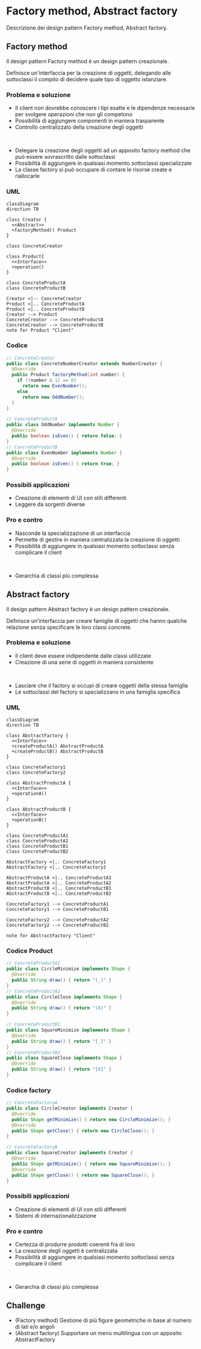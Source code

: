 # Factory method, Abstract factory

Descrizione dei design pattern Factory method, Abstract factory.

<!-- New section -->

## Factory method

Il design pattern Factory method è un design pattern creazionale.

Definisce un'interfaccia per la creazione di oggetti, delegando alle sottoclassi il compito di decidere quale tipo di oggetto istanziare.

<!-- New subsection -->

### Problema e soluzione

<div class="cols">

- Il client non dovrebbe conoscere i tipi esatte e le dipendenze necessarie per svolgere operazioni che non gli competono
- Possibilità di aggiungere componenti in maniera trasparente
- Controllo centralizzato della creazione degli oggetti

<br/>

- Delegare la creazione degli oggetti ad un apposito factory method che può essere sovrascritto dalle sottoclassi
- Possibilità di aggiungere in qualsiasi momento sottoclassi specializzate
- La classe factory si può occupare di contare le risorse create e riallocarle

</div>

<!-- New subsection -->

### UML

```mermaid
classDiagram
direction TB

class Creator {
  <<Abstract>>
  +factoryMethod() Product
}

class ConcreteCreator

class Product{
  <<Interface>>
  +operation()
}

class ConcreteProductA
class ConcreteProductB

Creator <|-- ConcreteCreator
Product <|.. ConcreteProductA
Product <|.. ConcreteProductB
Creator --> Product
ConcreteCreator --> ConcreteProductA
ConcreteCreator --> ConcreteProductB
note for Product "Client"
```

<!-- New subsection -->

### Codice

```java
// ConcreteCreator
public class ConcreteNumberCreator extends NumberCreator {
  @Override
  public Product factoryMethod(int number) {
    if ((number & 1) == 0)
      return new EvenNumber();
    else
      return new OddNumber();
  }
}
```

```java
// ConcreteProductA
public class OddNumber implements Number {
  @Override
  public boolean isEven() { return false; }
}
// ConcreteProductB
public class EvenNumber implements Number {
  @Override
  public boolean isEven() { return true; }
}
```

<!-- New subsection -->

### Possibili applicazioni

- Creazione di elementi di UI con stili differenti
- Leggere da sorgenti diverse

<!-- New subsection -->

### Pro e contro

<div class="cols">

- Nasconde la specializzazione di un interfaccia
- Permette di gestire in maniera centralizzata la creazione di oggetti
- Possibilità di aggiungere in qualsiasi momento sottoclassi senza complicare il client

<br/>

- Gerarchia di classi più complessa

</div>

<!-- New section -->

## Abstract factory

Il design pattern Abstract factory è un design pattern creazionale.

Definisce un’interfaccia per creare famiglie di oggetti che hanno qualche relazione senza specificare le loro classi concrete.

<!-- New subsection -->

### Problema e soluzione

<div class="cols">

- Il client deve essere indipendente dalle classi utilizzate
- Creazione di una serie di oggetti in maniera consistente

<br/>

- Lasciare che il factory si occupi di creare oggetti della stessa famiglia
- Le sottoclassi del factory si specializzano in una famiglia specifica

</div>

<!-- New subsection -->

### UML

```mermaid
classDiagram
direction TB

class AbstractFactory {
  <<Interface>>
  +createProductA() AbstractProductA
  +createProductB() AbstractProductB
}

class ConcreteFactory1
class ConcreteFactory2

class AbstractProductA {
  <<Interface>>
  +operationA()
}

class AbstractProductB {
  <<Interface>>
  +operationB()
}

class ConcreteProductA1
class ConcreteProductA2
class ConcreteProductB1
class ConcreteProductB2

AbstractFactory <|.. ConcreteFactory1
AbstractFactory <|.. ConcreteFactory2

AbstractProductA <|.. ConcreteProductA1
AbstractProductA <|.. ConcreteProductA2
AbstractProductB <|.. ConcreteProductB1
AbstractProductB <|.. ConcreteProductB2

ConcreteFactory1 --> ConcreteProductA1
ConcreteFactory1 --> ConcreteProductB1

ConcreteFactory2 --> ConcreteProductA2
ConcreteFactory2 --> ConcreteProductB2

note for AbstractFactory "Client"
```

<!-- New subsection -->

### Codice Product

```java
// ConcreteProductA1
public class CircleMinimize implements Shape {
  @Override
  public String draw() { return "(_)" }
}
// ConcreteProductA2
public class CircleClose implements Shape {
  @Override
  public String draw() { return "(X)" }
}
```

```java
// ConcreteProductB1
public class SquareMinimize implements Shape {
  @Override
  public String draw() { return "[_]" }
}
// ConcreteProductB2
public class SquareClose implements Shape {
  @Override
  public String draw() { return "[X]" }
}
```

<!-- New subsection -->

### Codice factory

```java
// ConcreteFactoryA
public class CircleCreator implements Creator {
  @Override
  public Shape getMinimize() { return new CircleMinimize(); }
  @Override
  public Shape getClose() { return new CircleClose(); }
}
```

```java
// ConcreteFactoryB
public class SquareCreator implements Creator {
  @Override
  public Shape getMinimize() { return new SquareMinimize(); }
  @Override
  public Shape getClose() { return new SquareClose(); }
}
```

<!-- New subsection -->

### Possibili applicazioni

- Creazione di elementi di UI con stili differenti
- Sistemi di internazionalizzazione

<!-- New subsection -->

### Pro e contro

<div class="cols">

- Certezza di produrre prodotti coerenti fra di loro
- La creazione degli oggetti è centralizzata
- Possibilità di aggiungere in qualsiasi momento sottoclassi senza complicare il client

<br/>

- Gerarchia di classi più complessa

</div>

<!-- New section -->

## Challenge

- (Factory method) Gestione di più figure geometriche in base al numero di lati e/o angoli
- (Abstract factory) Supportare un menù multilingua con un apposito AbstractFactory